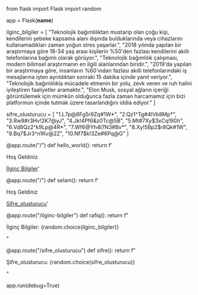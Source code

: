 from flask import Flask
import random

app = Flask(__name__)



ilginc_bilgiler = [
    "Teknolojik bağımlılıktan mustarip olan çoğu kişi, kendilerini şebeke kapsama alanı dışında bulduklarında veya cihazlarını kullanamadıkları zaman yoğun stres yaşarlar.",
    "2018 yılında yapılan bir araştırmaya göre 18-34 yaş arası kişilerin %50'den fazlası kendilerini akıllı telefonlarına bağımlı olarak görüyor.",
    "Teknolojik bağımlılık çalışması, modern bilimsel araştırmanın en ilgili alanlarından biridir.",
    "2019'da yapılan bir araştırmaya göre, insanların %60'ından fazlası akıllı telefonlarındaki iş mesajlarına işten ayrıldıktan sonraki 15 dakika içinde yanıt veriyor.",
    "Teknolojik bağımlılıkla mücadele etmenin bir yolu, zevk veren ve ruh halini iyileştiren faaliyetler aramaktır.",
    "Elon Musk, sosyal ağların içeriği görüntülemek için mümkün olduğunca fazla zaman harcamamız için bizi platformun içinde tutmak üzere tasarlandığını iddia ediyor."
    ]

sifre_olusturucu = [
    "1.L7p@8Fg5r9Zq#1W*",
    "2.Qz1^Tg#4lVb8Mp*",
    "3.Rw9#r3Hv!2K7@yJ",
    "4.Jk!4Pf6&z0Tc@5B",
    "5.Mt#7Xy$3xCq!9Gh",
    "6.Vd8Qz2^k9Lp@4R*",
    "7.Wf6@Yh4l7N3#Bv*",
    "8.Xy!5Bp2$r8Qk#1W",
    "9.Bq7$Jr3^n1Kv@2Z",
    "10.Nf7$k!3Ze#6Pq@G"
]


@app.route("/")
def hello_world():
    return f'<p>Hoş Geldiniz </p><a href="/ilginc-bilgiler">İlginç Bilgiler</a>'

@app.route("/")
def selam():
    return f'<p>Hoş Geldiniz </p><a href="/sifre_olusturucu">Sifre_olusturucu</a>'

@app.route("/ilginc-bilgiler")
def rafiq():
    return f"<p>İlginç Bilgiler: {random.choice(ilginc_bilgiler)}</p>"

@app.route("/sifre_olusturucu")
def sifre():
    return f"<p>Şifre_olusturucu: {random.choice(sifre_olusturucu)}</p>"

app.run(debug=True)
